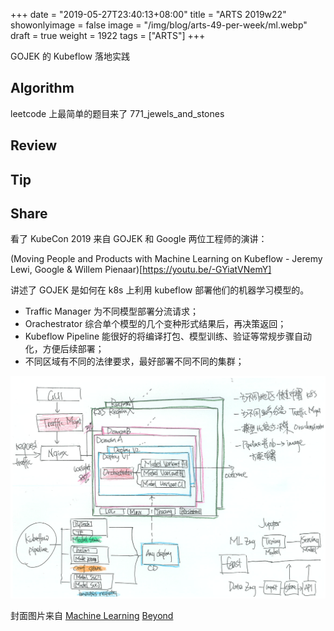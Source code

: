 +++
date = "2019-05-27T23:40:13+08:00"
title = "ARTS 2019w22"
showonlyimage = false
image = "/img/blog/arts-49-per-week/ml.webp"
draft = true
weight = 1922
tags = ["ARTS"]
+++

GOJEK 的 Kubeflow 落地实践
<!--more-->

## Algorithm

leetcode 上最简单的题目来了 771_jewels_and_stones


## Review


## Tip



## Share

看了 KubeCon 2019 来自 GOJEK 和 Google 两位工程师的演讲：

(Moving People and Products with Machine Learning on Kubeflow - Jeremy Lewi, Google & Willem Pienaar)[https://youtu.be/-GYiatVNemY]

讲述了 GOJEK 是如何在 k8s 上利用 kubeflow 部署他们的机器学习模型的。

- Traffic Manager 为不同模型部署分流请求；
- Orachestrator 综合单个模型的几个变种形式结果后，再决策返回；
- Kubeflow Pipeline 能很好的将编译打包、模型训练、验证等常规步骤自动化，方便后续部署；
- 不同区域有不同的法律要求，最好部署不同不同的集群；

<img alt="GoJek using Kubeflow" src="/img/blog/arts-49-per-week/GoJek-kubeflow.jpg" class="img-responsive">

封面图片来自 [Machine Learning](https://dribbble.com/shots/5467229-Machine-Learning) <a href="https://dribbble.com/bynd"><i class="fa fa-dribbble" aria-hidden="true"></i> Beyond</a>